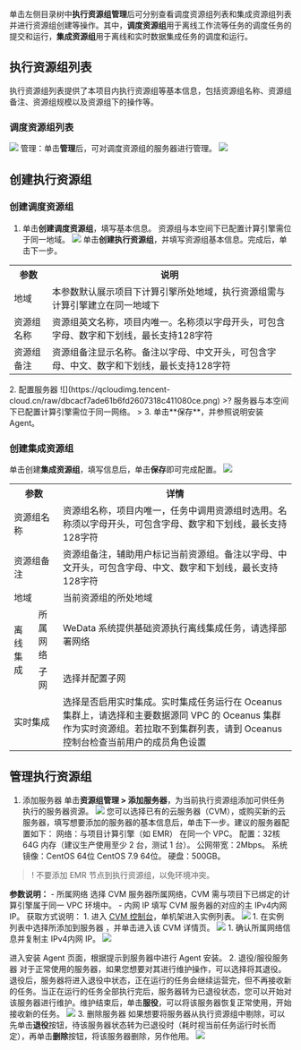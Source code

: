 单击左侧目录树中**执行资源组管理**后可分别查看调度资源组列表和集成资源组列表并进行资源组创建等操作。其中，**调度资源组**用于离线工作流等任务的调度任务的提交和运行，**集成资源组**用于离线和实时数据集成任务的调度和运行。
## 执行资源组列表
执行资源组列表提供了本项目内执行资源组等基本信息，包括资源组名称、资源组备注、资源组规模以及资源组下的操作等。
### 调度资源组列表
![](https://qcloudimg.tencent-cloud.cn/raw/89982950155cb13eded98d1620c3ed8d.png)
管理：单击**管理**后，可对调度资源组的服务器进行管理。
![](https://qcloudimg.tencent-cloud.cn/raw/3787991fd33553b5dcd9259100aef6a4.png)
## 创建执行资源组
### 创建调度资源组
1. 单击**创建调度资源组**，填写基本信息。
资源组与本空间下已配置计算引擎需位于同一地域。
![](https://qcloudimg.tencent-cloud.cn/raw/48db8438ad5f43d134eaab40a49a8435.png)
单击**创建执行资源组**，并填写资源组基本信息。完成后，单击下一步。
<table>
<tr>
<th>参数</th>
<th>说明</th>
</tr><tr>
<td>地域</td>
<td>本参数默认展示项目下计算引擎所处地域，执行资源组需与计算引擎建立在同一地域下</td>
</tr><tr>
<td>资源组名称</td>
<td>资源组英文名称，项目内唯一。名称须以字母开头，可包含字母、数字和下划线，最长支持128字符</td>
</tr><tr>
<td>资源组备注</td>
<td>资源组备注显示名称。备注以字母、中文开头，可包含字母、中文、数字和下划线，最长支持128字符</td>
</tr>
</table>
2. 配置服务器
![](https://qcloudimg.tencent-cloud.cn/raw/dbcacf7ade61b6fd2607318c411080ce.png)
>? 服务器与本空间下已配置计算引擎需位于同一网络。
>
3. 单击**保存**，并参照说明安装 Agent。

### 创建集成资源组
单击创建**集成资源组**，填写信息后，单击**保存**即可完成配置。
![](https://qcloudimg.tencent-cloud.cn/raw/cd78e1618fdf682f51f51e5cf04071f3.png)
<table>
<tr>
<th colspan=2>参数</th>
<th>详情</th>
</tr><tr>
<td  colspan=2>资源组名称</td>
<td>资源组名称，项目内唯一，任务中调用资源组时选用。名称须以字母开头，可包含字母、数字和下划线，最长支持128字符</td>
</tr><tr>
<td  colspan=2>资源组备注</td>
<td>资源组备注，辅助用户标记当前资源组。备注以字母、中文开头，可包含字母、中文、数字和下划线，最长支持128字符</td>
</tr><tr>
<td  colspan=2>地域</td>
<td>当前资源组的所处地域</td>
</tr><tr>
<td rowspan=2>离线集成</td>
<td>所属网络</td>
<td>WeData 系统提供基础资源执行离线集成任务，请选择部署网络</td>
</tr><tr>
<td>子网</td>
<td>选择并配置子网</td>
</tr>
<tr>
<td colspan=2>实时集成</td>
<td>选择是否启用实时集成。实时集成任务运行在 Oceanus 集群上，请选择和主要数据源同 VPC 的 Oceanus 集群作为实时资源组。若拉取不到集群列表，请到 Oceanus 控制台检查当前用户的成员角色设置</td>
</tr>
</table>

## 管理执行资源组
1. 添加服务器
单击**资源组管理 > 添加服务器**，为当前执行资源组添加可供任务执行的服务器资源。
![](https://qcloudimg.tencent-cloud.cn/raw/d88ae955dd2746a06d8b4ae952cd3a06.png)
您可以选择已有的云服务器（CVM），或购买新的云服务器，填写想要添加的服务器的基本信息后，单击下一步。建议的服务器配置如下：
网络：与项目计算引擎（如 EMR） 在同一个 VPC。
配置：32核64G 内存（建议生产使用至少 2 台，测试 1 台）。
公网带宽：2Mbps。
系统镜像：CentOS 64位 CentOS 7.9 64位。
硬盘：500GB。
>! 不要添加 EMR 节点到执行资源组，以免环境冲突。
>
**参数说明：**
	- 所属网络
选择 CVM 服务器所属网络，CVM 需与项目下已绑定的计算引擎属于同一 VPC 环境中。
	- 内网 IP	
填写 CVM 服务器的对应的主 IPv4内网 IP。
获取方式说明：
		1. 进入 [CVM 控制台](https://console.cloud.tencent.com/cvm/instance/index?rid=8)，单机架进入实例列表。
![](https://qcloudimg.tencent-cloud.cn/raw/52830ad20aadb242f6786a32b48c202e.png)
		1. 在实例列表中选择所添加到服务器 ，并单击进入该 CVM 详情页。
![](https://qcloudimg.tencent-cloud.cn/raw/6dceee7fd7da40c9377f63aee68d0d8b.png)
		1. 确认所属网络信息并复制主 IPv4内网 IP。
![](https://qcloudimg.tencent-cloud.cn/raw/f92e6d37d041a658002d2bc5d8d92928.png)

进入安装 Agent 页面，根据提示到服务器中进行 Agent 安装。
2. 退役/服役服务器
对于正常使用的服务器，如果您想要对其进行维护操作，可以选择将其退役。退役后，服务器将进入退役中状态，正在运行的任务会继续运营完，但不再接收新的任务。当正在运行的任务全部执行完后，服务器转为已退役状态，您可以开始对该服务器进行维护。维护结束后，单击**服役**，可以将该服务器恢复正常使用，开始接收新的任务。
![](https://qcloudimg.tencent-cloud.cn/raw/78d200d03d252f297cbf27e426e29de5.png)
3. 删除服务器
如果想要将服务器从执行资源组中剔除，可以先单击**退役**按钮，待该服务器状态转为已退役时（耗时视当前任务运行时长而定），再单击**删除**按钮，将该服务器删除，另作他用。
![](https://qcloudimg.tencent-cloud.cn/raw/ea5a9f7834d796fb5837ce7540137b08.png)


